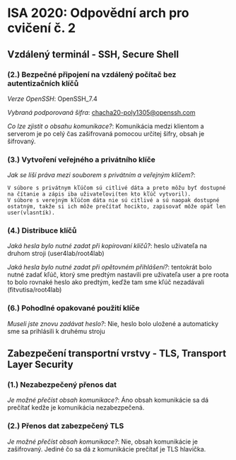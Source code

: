 # ISA 2020: Odpovědní arch pro cvičení č. 2

## Vzdálený terminál - SSH, Secure Shell

### (2.) Bezpečné připojení na vzdálený počítač bez autentizačních klíčů

*Verze OpenSSH*: OpenSSH_7.4

*Vybraná podporovaná šifra*: chacha20-poly1305@openssh.com

*Co lze zjistit o obsahu komunikace?*: Komunikácia medzi klientom a serverom je po celý čas zašifrovaná pomocou určitej šifry, obsah je šifrovaný.

### (3.) Vytvoření veřejného a privátního klíče

*Jak se liší práva mezi souborem s privátním a veřejným klíčem?*: 
    
    V súbore s privátnym kľúčom sú citlivé dáta a preto môžu byť dostupné na čítanie a zápis iba uživateľovi(ten kto kľúč vytvoril).
    V súbore s verejným kľúčom dáta nie sú citlivé a sú naopak dostupné ostatným, takže si ich môže prečítať hocikto, zapisovať môže opäť len user(vlasntík).

### (4.) Distribuce klíčů

*Jaká hesla bylo nutné zadat při kopírovaní klíčů?*: heslo uživateľa na druhom stroji (user4lab/root4lab)

*Jaká hesla bylo nutné zadat při opětovném přihlášení?*: 
    tentokrát bolo nutné zadať kľúč, ktorý sme predtým nastavili pre uživateľa user 
    a pre roota to bolo rovnaké heslo ako predtým, keďže tam sme kľúč nezadávali (fitvutisa/root4lab)

### (6.) Pohodlné opakované použití klíče

*Museli jste znovu zadávat heslo?*: Nie, heslo bolo uložené a automaticky sme sa prihlásili k druhému stroju

## Zabezpečení transportní vrstvy - TLS, Transport Layer Security

### (1.) Nezabezpečený přenos dat

*Je možné přečíst obsah komunikace?*: Áno obsah komunikácie sa dá prečítať kedže je komunikácia nezabezpečená.

### (2.) Přenos dat zabezpečený TLS

*Je možné přečíst obsah komunikace?*: Nie, obsah komunikácie je zašifrovaný. Jediné čo sa dá z komunikácie prečítať je TLS hlavička.
